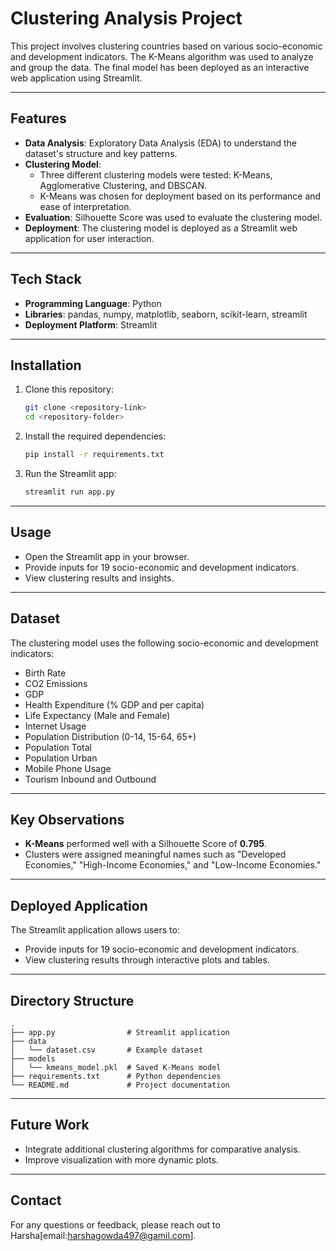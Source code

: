 # Clustering Analysis Project

This project involves clustering countries based on various socio-economic and development indicators. The K-Means algorithm was used to analyze and group the data. The final model has been deployed as an interactive web application using Streamlit.

---

## Features
- **Data Analysis**: Exploratory Data Analysis (EDA) to understand the dataset's structure and key patterns.
- **Clustering Model**: 
     - Three different clustering models were tested: K-Means, Agglomerative Clustering, and DBSCAN.
     - K-Means was chosen for deployment based on its performance and ease of interpretation.
- **Evaluation**: Silhouette Score was used to evaluate the clustering model.
- **Deployment**: The clustering model is deployed as a Streamlit web application for user interaction.

---

## Tech Stack
- **Programming Language**: Python
- **Libraries**: pandas, numpy, matplotlib, seaborn, scikit-learn, streamlit
- **Deployment Platform**: Streamlit

---

## Installation
1. Clone this repository:
   ```bash
   git clone <repository-link>
   cd <repository-folder>
   ```
2. Install the required dependencies:
   ```bash
   pip install -r requirements.txt
   ```
3. Run the Streamlit app:
   ```bash
   streamlit run app.py
   ```

---

## Usage
- Open the Streamlit app in your browser.
- Provide inputs for 19 socio-economic and development indicators.
- View clustering results and insights.

---

## Dataset
The clustering model uses the following socio-economic and development indicators:
- Birth Rate
- CO2 Emissions
- GDP
- Health Expenditure (% GDP and per capita)
- Life Expectancy (Male and Female)
- Internet Usage
- Population Distribution (0-14, 15-64, 65+)
- Population Total
- Population Urban
- Mobile Phone Usage
- Tourism Inbound and Outbound

---

## Key Observations
- **K-Means** performed well with a Silhouette Score of **0.795**.
- Clusters were assigned meaningful names such as "Developed Economies," "High-Income Economies," and "Low-Income Economies."

---

## Deployed Application
The Streamlit application allows users to:
- Provide inputs for 19 socio-economic and development indicators.
- View clustering results through interactive plots and tables.

---

## Directory Structure
```
.
├── app.py                # Streamlit application
├── data
│   └── dataset.csv       # Example dataset
├── models
│   └── kmeans_model.pkl  # Saved K-Means model
├── requirements.txt      # Python dependencies
└── README.md             # Project documentation
```

---

## Future Work
- Integrate additional clustering algorithms for comparative analysis.
- Improve visualization with more dynamic plots.

---

## Contact
For any questions or feedback, please reach out to Harsha[email:harshagowda497@gamil.com].

